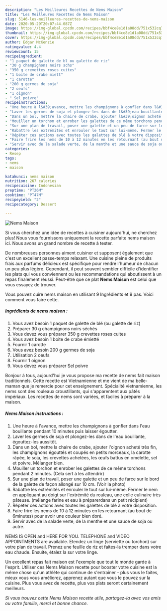 ```yaml
---
description: "Les Meilleures Recettes de Nems Maison"
title: "Les Meilleures Recettes de Nems Maison"
slug: 5146-les-meilleures-recettes-de-nems-maison
date: 2020-05-29T20:07:44.087Z
image: https://img-global.cpcdn.com/recipes/bbf4ce8e1d1a08dd/751x532cq70/nems-maison-photo-principale-de-la-recette.jpg
thumbnail: https://img-global.cpcdn.com/recipes/bbf4ce8e1d1a08dd/751x532cq70/nems-maison-photo-principale-de-la-recette.jpg
cover: https://img-global.cpcdn.com/recipes/bbf4ce8e1d1a08dd/751x532cq70/nems-maison-photo-principale-de-la-recette.jpg
author: Edgar McKenzie
ratingvalue: 4.4
reviewcount: 15
recipeingredient:
- "1 paquet de galette de bl ou galette de riz"
- "30 g champignons noirs schs"
- "350 g crevettes roses cuites"
- "1 boite de crabe miett"
- "1 carotte"
- "200 g germes de soja"
- "2 oeufs"
- "1 oignon"
- " Sel poivre"
recipeinstructions:
- "Une heure à l&#39;avance, mettre les champignons à gonfler dans l&#39;eau bouillante pendant 10 minutes puis laisser égoutter."
- "Laver les germes de soja et plongez-les dans de l&#39;eau bouillante, égouttez-les aussitôt."
- "Dans un bol, mettre la chaire de crabe, ajouter l&#39;oignon acheté très fin, les champignons égouttés et coupés en petits morceaux, la carotte râpée, le soja, les crevettes achetées, les œufs battus en omelette, sel et poivre. Mélanger bien."
- "Mouiller un torchon et enrober les galettes de ce même torchons pendant 2 minutes. (Cela sert à les attendrir)"
- "Sur une plan de travail, poser une galette et un peu de farce sur le bord de la galette de façon allongé sur 10 cm. (Voir la photo)"
- "Rabattre les extrémités et enrouler le tout sur lui-même. Fermer le nem en appliquant au doigt sur l&#39;extrémité du rouleau, une colle culinaire très pâteuse. (mélange farine et eau à préparerdans un petit récipient)"
- "Répéter ces actions avec toutes les galettes de blé à votre disposition."
- "Faire frire les nems de 10 à 12 minutes en les retournant (au bout de 6minutes) pour avoir une couleur bien doré."
- "Servir avec de la salade verte, de la menthe et une sauce de soja ou autre."
categories:
- Resep
tags:
- nems
- maison

katakunci: nems maison 
nutrition: 267 calories
recipecuisine: Indonesian
preptime: "PT26M"
cooktime: "PT47M"
recipeyield: "2"
recipecategory: Dessert

---
```



![Nems Maison](https://img-global.cpcdn.com/recipes/bbf4ce8e1d1a08dd/751x532cq70/nems-maison-photo-principale-de-la-recette.jpg)

Si vous cherchez une idée de recettes à cuisiner aujourd'hui, ne cherchez plus! Nous vous fournissons uniquement la recette parfaite nems maison ici. Nous avons un grand nombre de recette à tester.

De nombreuses personnes aiment cuisiner et supposent également que c'est un excellent passe-temps relaxant. Une cuisine pleine de produits frais aux parfums délicieux est spécifique pour rendre l'humeur de chacun un peu plus légère. Cependant, il peut souvent sembler difficile d'identifier les plats qui vous conviennent ou les recommandations qui aboutissent à un repas finalement réussi. Peut-être que ce plat <strong> Nems Maison </strong> est celui que vous essayez de trouver.

<!--inarticleads1-->

Vous pouvez cuire nems maison en utilisant 9 Ingrédients et 9 pas. Voici comment vous faire cette.

##### Ingrédients de nems maison :

1. Vous avez besoin 1 paquet de galette de blé (ou galette de riz)
1. Préparer 30 g champignons noirs séchés
1. Vous devez vous préparer 350 g crevettes roses cuites
1. Vous avez besoin 1 boite de crabe émietté
1. Fournir 1 carotte
1. Vous avez besoin 200 g germes de soja
1. Utilisation 2 oeufs
1. Fournir 1 oignon
1. Vous devez vous préparer  Sel poivre


Bonjour à tous, aujourd&#39;hui je vous propose ma recette de nems fait maison traditionnels. Cette recette est Vietnamienne et me vient de ma belle-maman que je remercie pour cet enseignement. Spécialité vietnamienne, les nems sont des rouleaux croustillants, qui s&#39;apparentent aux pâtés impériaux. Les recettes de nems sont variées, et faciles à préparer à la maison. 

<!--inarticleads2-->

##### Nems Maison instructions :

1. Une heure à l&#39;avance, mettre les champignons à gonfler dans l&#39;eau bouillante pendant 10 minutes puis laisser égoutter.
1. Laver les germes de soja et plongez-les dans de l&#39;eau bouillante, égouttez-les aussitôt.
1. Dans un bol, mettre la chaire de crabe, ajouter l&#39;oignon acheté très fin, les champignons égouttés et coupés en petits morceaux, la carotte râpée, le soja, les crevettes achetées, les œufs battus en omelette, sel et poivre. Mélanger bien.
1. Mouiller un torchon et enrober les galettes de ce même torchons pendant 2 minutes. (Cela sert à les attendrir)
1. Sur une plan de travail, poser une galette et un peu de farce sur le bord de la galette de façon allongé sur 10 cm. (Voir la photo)
1. Rabattre les extrémités et enrouler le tout sur lui-même. Fermer le nem en appliquant au doigt sur l&#39;extrémité du rouleau, une colle culinaire très pâteuse. (mélange farine et eau à préparerdans un petit récipient)
1. Répéter ces actions avec toutes les galettes de blé à votre disposition.
1. Faire frire les nems de 10 à 12 minutes en les retournant (au bout de 6minutes) pour avoir une couleur bien doré.
1. Servir avec de la salade verte, de la menthe et une sauce de soja ou autre.


NEMS IS OPEN and HERE FOR YOU. TELEPHONE and VIDEO APPOINTMENTS are available. Etendez un linge (serviette ou torchon) sur votre plan de travail. Prenez une feuille de riz et faites-la tremper dans votre eau chaude. Ensuite, étalez la sur votre linge. 

<!--inarticleads1-->

<p>
Un excellent repas fait maison est l'exemple que tout le monde garde à l'esprit. Utiliser ces Nems Maison recette pour booster votre cuisine est la même chose qu'un athlète qui continue de s'entraîner - plus vous le faites, mieux vous vous améliorez, apprenez autant que vous le pouvez sur la cuisine. Plus vous avez de recette, plus vos plats seront certainement meilleurs.
</p>

<p>
<i>Si vous trouvez cette Nems Maison recette utile, partagez-la avec vos amis ou votre famille, merci et bonne chance.</i>
</p>
